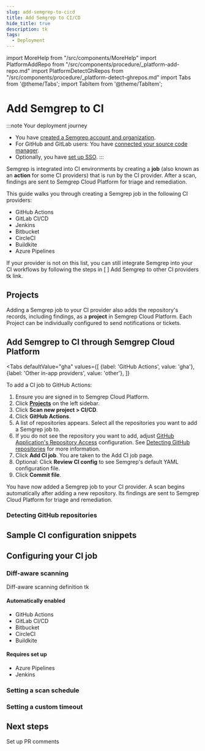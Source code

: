 ```yaml
---
slug: add-semgrep-to-cicd
title: Add Semgrep to CI/CD
hide_title: true
description: tk
tags:
  - Deployment
---
```


import MoreHelp from "/src/components/MoreHelp"
import PlatformAddRepo from "/src/components/procedure/_platform-add-repo.md"
import PlatformDetectGhRepos from "/src/components/procedure/_platform-detect-ghrepos.md"
import Tabs from '@theme/Tabs';
import TabItem from '@theme/TabItem';

# Add Semgrep to CI

:::note Your deployment journey
- You have [<i class="fa-regular fa-file-lines"></i> created a Semgrep account and organization](/deployment/create-account-and-orgs). 
- For GitHub and GitLab users: You have [<i class="fa-regular fa-file-lines"></i> connected your source code manager](/deployment/connect-scm).
- Optionally, you have [<i class="fa-regular fa-file-lines"></i> set up SSO](/deployment/sso).
:::

Semgrep is integrated into CI environments by creating a **job** (also known as an **action** for some CI providers) that is run by the CI provider. After a scan, findings are sent to Semgrep Cloud Platform for triage and remediation. 

This guide walks you through creating a Semgrep job in the following CI providers:

- GitHub Actions
- GitLab CI/CD
- Jenkins
- Bitbucket
- CircleCI
- Buildkite
- Azure Pipelines

If your provider is not on this list, you can still integrate Semgrep into your CI workflows by following the steps in [<i class="fa-regular fa-file-lines"></i> ] Add Semgrep to other CI providers tk link.

## Projects

Adding a Semgrep job to your CI provider also adds the repository's records, including findings, as a **project** in Semgrep Cloud Platform. Each Project can be individually configured to send notifications or tickets. 

## Add Semgrep to CI through Semgrep Cloud Platform

<Tabs
    defaultValue="gha"
    values={[
    {label: 'GitHub Actions', value: 'gha'},
    {label: 'Other in-app providers', value: 'other'},
    ]}
>

<TabItem value='gha'>

To add a CI job to GitHub Actions:

1. Ensure you are signed in to Semgrep Cloud Platform.
1. Click **[Projects](https://semgrep.dev/orgs/-/projects)** on the left sidebar.
1. Click **Scan new project > CI/CD**.
1. Click **GitHub Actions**.
1. A list of repositories appears. Select all the repositories you want to add a Semgrep job to.
1. If you do not see the repository you want to add, adjust [<i class="fas fa-external-link fa-xs"></i> GitHub Application's Repository Access](https://github.com/settings/installations) configuration. See [Detecting GitHub repositories](#detecting-github-repositories) for more information.
1. Click **Add CI job**. You are taken to the Add CI job page.
1. Optional: Click **Review CI config** to see Semgrep's default YAML configuration file. 
1. Click **Commit file**.

You have now added a Semgrep job to your CI provider. A scan begins automatically after adding a new repository. Its findings are sent to Semgrep Cloud Platform for triage and remediation.

### Detecting GitHub repositories

<PlatformDetectGhRepos />

</TabItem>

<TabItem value="other">

<PlatformAddRepo />

</TabItem>
</Tabs>

## Sample CI configuration snippets

## Configuring your CI job

### Diff-aware scanning

Diff-aware scanning definition tk

#### Automatically enabled


- GitHub Actions
- GitLab CI/CD
- Bitbucket
- CircleCI
- Buildkite

#### Requires set up

- Azure Pipelines
- Jenkins

### Setting a scan schedule

### Setting a custom timeout



## Next steps

Set up PR comments

<!-- After setting up PR comments:

1. (If applicable) Configure SCA scans
-> Core deployment is done at this point

2. Enterprise stuff
3. Other deployment environments
4. Set up notifications, ticketing, API, Devex
-->

<!--  Outline of other docs

1. This doc - steps through Semgrep Cloud Platform, including: 
    - intro to diff-aware scanning,
    - adding timeout
    - setting a schedule
    (For all CI providers listed in the app)
2. GitHub actions branch protection
3. Other CI providers (environment variables set up) -->

<!-- Changes to existing

https://semgrep.dev/docs/semgrep-ci/running-semgrep-ci-with-semgrep-cloud-platform/#compatibility-of-environment-variables
-> maybe place these into sample CI configs? or separate thing entirely

-->
